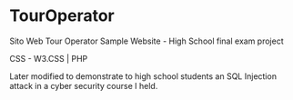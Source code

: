 # TourOperator
Sito Web Tour Operator Sample Website - High School final exam 
project

CSS - W3.CSS | PHP

Later modified to demonstrate to high school students an SQL Injection 
attack in a cyber security course I held.
